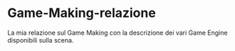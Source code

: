 # Game-Making-relazione
 La mia relazione sul Game Making con la descrizione dei vari Game Engine disponibili sulla scena.
